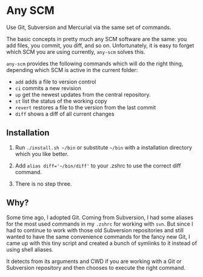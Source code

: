 # Any SCM

Use Git, Subversion and Mercurial via the same set of commands.

The basic concepts in pretty much any SCM software are the same: you add files, you commit, you diff, and so on.  Unfortunately, it is easy to forget which SCM you are using currently, `any-scm` solves this.

`any-scm` provides the following commands which will do the right thing, depending which SCM is active in the current folder:

  * `add` adds a file to version control
  * `ci` commits a new revision
  * `up` get the newest updates from the central repository.  
  * `st` list the status of the working copy
  * `revert` restores a file to the version from the last commit
  * `diff` shows a diff of all current changes


## Installation

 1. Run `./install.sh ~/bin` or substitute `~/bin` with a installation directory which you like better.
 
 2. Add `alias diff='~/bin/diff'` to your .zshrc to use the correct diff command.
 
 3. There is no step three.


## Why?

Some time ago, I adopted Git.  Coming from Subversion, I had some aliases for the most used commands in my <code>.zshrc</code> for working with <code>svn</code>.  But since I had to continue to work with those old Subversion repositories and still wanted to have the same convenience commands for the fancy new Git, I came up with this tiny script and created a bunch of symlinks to it instead of using shell aliases.

It detects from its arguments and CWD if you are working with a Git or Subversion repository and then chooses to execute the right command.
